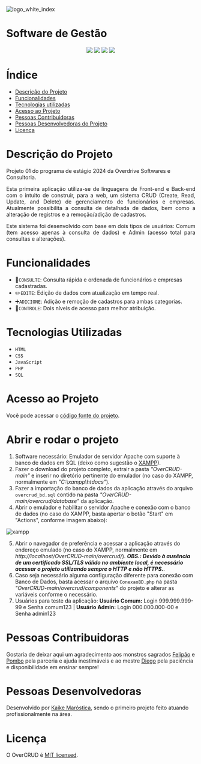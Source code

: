 ![logo_white_index](https://github.com/user-attachments/assets/40eb6e07-396a-4e72-a4d8-6be482b1b808)

<h1>Software de Gestão</h1>


<p align="center">
  <img src="https://img.shields.io/badge/Início-Out/2024-blue"/>
  <img src="https://img.shields.io/badge/Lançamento-Dez/2024-green"/>
  <img src="https://img.shields.io/badge/Licensa-MIT-red"/>
  <img src="https://img.shields.io/badge/Versão-1.0-orange"/>
</p>


# Índice 
- [Descrição do Projeto](#descrição-do-projeto)
- [Funcionalidades](#funcionalidades)
- [Tecnologias utilizadas](#tecnologias-utilizadas)
- [Acesso ao Projeto](#acesso-ao-projeto)
- [Pessoas Contribuidoras](#pessoas-contribuidoras)
- [Pessoas Desenvolvedoras do Projeto](#pessoas-desenvolvedoras)
- [Licença](#licença)


# Descrição do Projeto
<p>
  Projeto 01 do programa de estágio 2024 da Overdrive Softwares e Consultoria.
</p>
<p align="justify">
  Esta primeira aplicação utiliza-se de linguagens de Front-end e Back-end com o intuito de construir, para a web, um sistema CRUD (Create, Read, Update, and Delete) de gerenciamento de funcionários e empresas. Atualmente possibilita a consulta de detalhada de dados, bem como a alteração de registros e a remoção/adição de cadastros. 
</p>
<p align="justify">
  Este sistema foi desenvolvido com base em dois tipos de usuários: Comum (tem acesso apenas à consulta de dados) e Admin (acesso total para consultas e alterações).
</p>


# Funcionalidades
- :mag_right:`CONSULTE`: Consulta rápida e ordenada de funcionários e empresas cadastradas.
- :pencil2:`EDITE`: Edição de dados com atualização em tempo real.
- :heavy_plus_sign:`ADICIONE`: Adição e remoção de cadastros para ambas categorias. 
- :small_red_triangle:`CONTROLE`: Dois níveis de acesso para melhor atribuição.


# Tecnologias Utilizadas
- ``HTML``
- ``CSS``
- ``JavaScript``
- ``PHP``
- ``SQL``


# Acesso ao Projeto
Você pode acessar o [código fonte do projeto](https://github.com/kaikem/OverCRUD).


# Abrir e rodar o projeto
  1. Software necessário: Emulador de servidor Apache com suporte à banco de dados em SQL (deixo como sugestão o [XAMPP](https://www.apachefriends.org/pt_br/index.html)).
  2. Fazer o download do projeto completo, extrair a pasta <i>"OverCRUD-main"</i> e inserir no diretório pertinente do emulador (no caso do XAMPP, normalmente em <i>"C:\xampp\htdocs"</i>).
  3. Fazer a importação do banco de dados da aplicação através do arquivo `overcrud_bd.sql` contido na pasta <i>"OverCRUD-main/overcrud/database"</i> da aplicação.
  4. Abrir o emulador e habilitar o servidor Apache e conexão com o banco de dados (no caso do XAMPP, basta apertar o botão "Start" em "Actions", conforme imagem abaixo):
     
  ![xampp](https://github.com/user-attachments/assets/975f2cf4-4b92-4ba5-b69b-75812351e434)
  
  5. Abrir o navegador de preferência e acessar a aplicação através do endereço emulado (no caso do XAMPP, normalmente em <i>http://localhost/OverCRUD-main/overcrud/</i>). <b><i>OBS.: Devido à ausência de um certificado SSL/TLS válido no ambiente local, é necessário acessar o projeto utilizando sempre o HTTP e não HTTPS.</i></b>.
  6. Caso seja necessário alguma configuração diferente para conexão com Banco de Dados, basta acessar o arquivo `ConexaoBD.php` na pasta <i>"OverCRUD-main/overcrud/components"</i> do projeto e alterar as variáveis conforme o necessário.
  7. Usuários para teste da aplicação: <b>Usuário Comum:</b> Login 999.999.999-99 e Senha comum123 | <b>Usuário Admin:</b> Login 000.000.000-00 e Senha admin123


# Pessoas Contribuidoras
Gostaria de deixar aqui um agradecimento aos monstros sagrados [Felipão](https://www.github.com/felipedegodoy16) e [Pombo](https://github.com/Martins2802/) pela parceria e ajuda inestimáveis e ao mestre [Diego](https://www.github.com/diegonegretto) pela paciência e disponibilidade em ensinar sempre!


# Pessoas Desenvolvedoras
Desenvolvido por [Kaike Maróstica](https://www.github.com/kaikem), sendo o primeiro projeto feito atuando profissionalmente na área.

# Licença
O OverCRUD é [MIT licensed](./LICENSE).

